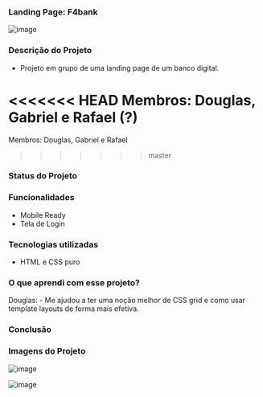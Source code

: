 ### Landing Page: F4bank

![image](https://user-images.githubusercontent.com/103120880/172064991-8b546b87-ffa4-4b2a-912d-78f67d25a8e5.png)

### Descrição do Projeto

- Projeto em grupo de uma landing page de um banco digital.

<<<<<<< HEAD
Membros: Douglas, Gabriel e Rafael (?)
=======
Membros: Douglas, Gabriel e Rafael
>>>>>>> master

### Status do Projeto

### Funcionalidades

- Mobile Ready
- Tela de Login

### Tecnologias utilizadas

- HTML e CSS puro

### O que aprendi com esse projeto?

Douglas: - Me ajudou a ter uma noção melhor de CSS grid e como usar template layouts de forma mais efetiva.

### Conclusão

### Imagens do Projeto

![image](https://user-images.githubusercontent.com/103120880/172064879-4c71320a-55d7-4b1f-9eab-5ed253fb7cda.png)

![image](https://user-images.githubusercontent.com/103120880/172064912-fe36b25b-9538-4c23-bdfd-fe3475921542.png)

